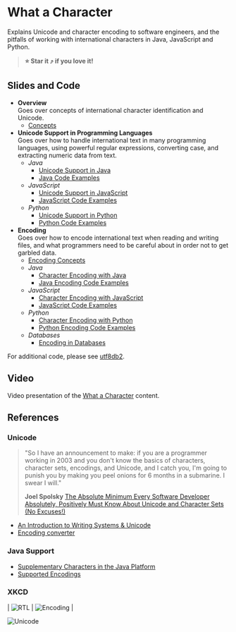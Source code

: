 # What a Character

Explains Unicode and character encoding to software engineers, and the pitfalls of working with international characters in Java, JavaScript and Python.

> **:star: Star it :arrow_heading_up: if you love it!**

## Slides and Code

- **Overview**  
  Goes over concepts of international character identification and Unicode.
  - [Concepts](https://sualeh.github.io/What-a-Character/part1/what-a-character-concepts.pdf)
- **Unicode Support in Programming Languages**  
  Goes over how to handle international text in many programming languages, using powerful regular expressions, converting case, and extracting numeric data from text.
  - _Java_
    - [Unicode Support in Java](https://sualeh.github.io/What-a-Character/part1/what-a-character-unicode-support-in-java.pdf)
    - [Java Code Examples](https://github.com/sualeh/What-a-Character/tree/main/src/main/java/us/fatehi/whatacharacter/part1)
  - _JavaScript_
    - [Unicode Support in JavaScript](https://sualeh.github.io/What-a-Character/part1/what-a-character-unicode-support-in-javascript.pdf)
    - [JavaScript Code Examples](https://github.com/sualeh/What-a-Character/tree/main/src/main/javascript/part1)
  - _Python_
    - [Unicode Support in Python](https://sualeh.github.io/What-a-Character/part1/what-a-character-unicode-support-in-python.pdf)
    - [Python Code Examples](https://github.com/sualeh/What-a-Character/tree/main/src/main/python/part1)
- **Encoding**  
  Goes over how to encode international text when reading and writing files, and what programmers need to be careful about in order not to get garbled data.
  - [Encoding Concepts](https://sualeh.github.io/What-a-Character/part2/what-a-character-encoding.pdf)
  - _Java_
    - [Character Encoding with Java](https://sualeh.github.io/What-a-Character/part2/what-a-character-encoding-java.pdf)
    - [Java Encoding Code Examples](https://github.com/sualeh/What-a-Character/tree/main/src/main/java/us/fatehi/whatacharacter/part2)
  - _JavaScript_
    - [Character Encoding with JavaScript](https://sualeh.github.io/What-a-Character/part2/what-a-character-encoding-javascript.pdf)
    - [JavaScript Code Examples](https://github.com/sualeh/What-a-Character/tree/main/src/main/javascript/part2)
  - _Python_
    - [Character Encoding with Python](https://sualeh.github.io/What-a-Character/part2/what-a-character-encoding-python.pdf)
    - [Python Encoding Code Examples](https://github.com/sualeh/What-a-Character/tree/main/src/main/python/part2)
  - _Databases_
    - [Encoding in Databases](https://sualeh.github.io/What-a-Character/part2/what-a-character-encoding-databases.pdf)

For additional code, please see [utf8db2](https://github.com/sualeh/utf8db2).

## Video

Video presentation of the [What a Character](https://vimeo.com/743222944) content.


## References

### Unicode

> "So I have an announcement to make: if you are a programmer working in 2003 and you don't know the basics of characters, character sets, encodings, and Unicode, and I catch you, I'm going to punish you by making you peel onions for 6 months in a submarine. I swear I will."
>
> **Joel Spolsky**
> [The Absolute Minimum Every Software Developer Absolutely, Positively Must Know About Unicode and Character Sets (No Excuses!)](http://www.joelonsoftware.com/articles/Unicode.html)

- [An Introduction to Writing Systems & Unicode](https://r12a.github.io/scripts/tutorial/)
- [Encoding converter](https://r12a.github.io/app-encodings/)

### Java Support
- [Supplementary Characters in the Java Platform](http://www.oracle.com/us/technologies/java/supplementary-142654.html)
- [Supported Encodings](https://docs.oracle.com/javase/8/docs/technotes/guides/intl/encoding.doc.html)

### XKCD

| ![RTL](http://imgs.xkcd.com/comics/rtl.png "RTL") | ![Encoding](http://imgs.xkcd.com/comics/encoding.png "Encoding") |

![Unicode](http://imgs.xkcd.com/comics/unicode.png "Unicode")

